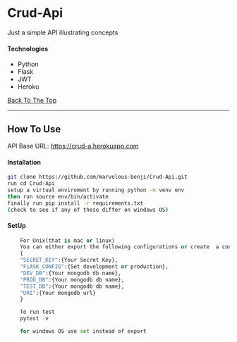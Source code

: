# Crud-Api
Just a simple API illustrating concepts

#### Technologies

- Python
- Flask
- JWT
- Heroku

[Back To The Top](#read-me-template)

---

## How To Use
API Base URL: https://crud-a.herokuapp.com

#### Installation
```bash
git clone https://github.com/marvelous-benji/Crud-Api.git
run cd Crud-Api
setup a virtual enviroment by running python -m venv env
then run source env/bin/activate
finally run pip install -r requirements.txt
(check to see if any of these differ on windows OS)
```


#### SetUp

```python
    For Unix(that is mac or linux)
    You can either export the following configurations or create  a config.json file and enter:
    {
    "SECRET_KEY":{Your Secret Key},
    "FLASK_CONFIG":{Set development or production},
    "DEV_DB":{Your mongodb db name},
    "PROD_DB":{Your mongodb db name},
    "TEST_DB":{Your mongodb db name},
    "URI":{Your mongodb url}
    }

    To run test
    pytest -v

    for windows OS use set instead of export

```
